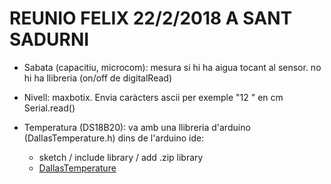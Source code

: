 REUNIO FELIX 22/2/2018 A SANT SADURNI
=====================================

- Sabata (capacitiu, microcom):
  mesura si hi ha aigua tocant al sensor.
  no hi ha llibreria (on/off de digitalRead)

- Nivell: maxbotix.
  Envia caràcters ascii per exemple "12 " en cm
  Serial.read()

- Temperatura (DS18B20):
  va amb una llibreria d'arduino (DallasTemperature.h)
  dins de l'arduino ide:
  - sketch / include library / add .zip library
  - [DallasTemperature](http://github.com/milesburton/arduino-temperature-control-library)
